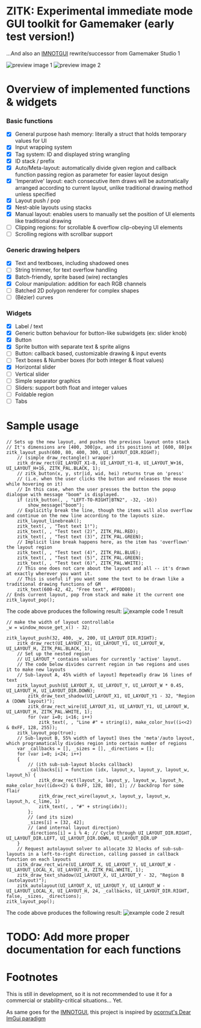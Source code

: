 # ZITK: Experimental immediate mode GUI toolkit for Gamemaker (early test version!)
...And also an [IMNOTGUI](https://github.com/TandyRum1024/sincerly-imnotgui-gml) rewrite/successor from Gamemaker Studio 1

![preview image 1](doc\zi_gitpreview_2.png)
![preview image 2](doc\zi_gitpreview_1.gif)

# Overview of implemented functions & widgets

### Basic functions
- [x] General purpose hash memory: literally a struct that holds temporary values for UI
- [x] Input wrapping system
- [x] Tag system: ID and displayed string wrangling
- [x] ID stack / prefix
- [x] Auto/Meta-layout: automatically divide given region and callback function passing region as parameter for easier layout design
- [x] 'Imperative' layout: each consecutive item draws will be automatically arranged according to current layout, unlike traditional drawing method unless specified
- [x] Layout push / pop
- [x] Nest-able layouts using stacks
- [x] Manual layout: enables users to manually set the position of UI elements like traditional drawing
- [ ] Clipping regions: for scrollable & overflow clip-obeying UI elements
- [ ] Scrolling regions with scrollbar support
### Generic drawing helpers
- [x] Text and textboxes, including shadowed ones
- [ ] String trimmer, for text overflow handling
- [x] Batch-friendly, sprite based (wire) rectangles
- [x] Colour manipulation: addition for each RGB channels
- [ ] Batched 2D polygon renderer for complex shapes
- [ ] (Bézier) curves
### Widgets
- [x] Label / text
- [x] Generic button behaviour for button-like subwidgets (ex: slider knob)
- [x] Button
- [x] Sprite button with separate text & sprite aligns
- [ ] Button: callback based, customizable drawing & input events
- [ ] Text boxes & Number boxes (for both integer & float values)
- [x] Horizontal slider
- [ ] Vertical slider
- [ ] Simple separator graphics
- [ ] Sliders: support both float and integer values
- [ ] Foldable region
- [ ] Tabs

# Sample usage
```gml
// Sets up the new layout, and pushes the previous layout onto stack
// It's dimensions are [400, 300]px, and its positions at [600, 80]px
zitk_layout_push(600, 80, 400, 300, UI_LAYOUT_DIR.RIGHT);
	// (simple draw_rectangle() wrapper)
	zitk_draw_rect(UI_LAYOUT_X1-8, UI_LAYOUT_Y1-8, UI_LAYOUT_W+16, UI_LAYOUT_H+16, ZITK_PAL.BLACK, 1);
	// zitk_button(x, y, str|id, wid, hei) returns true on 'press'
	// (i.e. when the user clicks the button and releases the mouse while hovering on it)
    // In this case, when the user presses the button the popup dialogue with message "boom" is displayed.
	if (zitk_button(, , "LEFT-TO-RIGHT|BTN2", -32, -16))
		show_message("boom");
	// Explicitly break the line, though the items will also overflow and continue on the new line according to the layouts size.
	zitk_layout_linebreak();
	zitk_text(, , "Test text 1!");
	zitk_text(, , "Test text (2)", ZITK_PAL.RED);
	zitk_text(, , "Test text (3)", ZITK_PAL.GREEN);
	// Implicit line break happens here, as the item has 'overflown' the layout region
	zitk_text(, , "Test text (4)", ZITK_PAL.BLUE);
	zitk_text(, , "Test text (5)", ZITK_PAL.GREEN);
	zitk_text(, , "Test text (6)", ZITK_PAL.WHITE);
	// This one does not care about the layout and all -- it's drawn at exactly wherever you want it.
    // This is useful if you want some the text to be drawn like a traditional drawing functions of GM
	zitk_text(600-42, 42, "Free text", #FFDD00);
// Ends current layout, pop from stack and make it the current one
zitk_layout_pop();
```

The code above produces the following result:
![example code 1 result](doc\zi_doc_example_1.png)

```gml
// make the width of layout controllable
_w = window_mouse_get_x() - 32;

zitk_layout_push(32, 400, _w, 200, UI_LAYOUT_DIR.RIGHT);
	zitk_draw_rect(UI_LAYOUT_X1, UI_LAYOUT_Y1, UI_LAYOUT_W, UI_LAYOUT_H, ZITK_PAL.BLACK, 1);
	// Set up the nested region
	// UI_LAYOUT_* contains values for currently 'active' layout.
	// The code below divides current region in two regions and uses it to make new layouts
	// Sub-layout A, 45% width of layout] Repeteadly draw 16 lines of text
	zitk_layout_push(UI_LAYOUT_X, UI_LAYOUT_Y, UI_LAYOUT_W * 0.45, UI_LAYOUT_H, UI_LAYOUT_DIR.DOWN);
		zitk_draw_text_shadow(UI_LAYOUT_X1, UI_LAYOUT_Y1 - 32, "Region A (DOWN layout)");
		zitk_draw_rect_wire(UI_LAYOUT_X1, UI_LAYOUT_Y1, UI_LAYOUT_W, UI_LAYOUT_H, ZITK_PAL.WHITE, 1);
		for (var i=0; i<16; i++)
			zitk_text(, , "Line #" + string(i), make_color_hsv((i<<2) & 0xFF, 128, 255));
	zitk_layout_pop(true);
	// Sub-layout B, 55% width of layout] Uses the 'meta'/auto layout, which programatically divides region into certain number of regions
	var _callbacks = [], _sizes = [], _directions = [];
	for (var i=0; i<24; i++)
	{
		// (ith sub-sub-layout blocks callback)
		_callbacks[i] = function (idx, layout_x, layout_y, layout_w, layout_h) {
			zitk_draw_rect(layout_x, layout_y, layout_w, layout_h, make_color_hsv((idx<<2) & 0xFF, 128, 80), 1); // backdrop for some flair
			zitk_draw_rect_wire(layout_x, layout_y, layout_w, layout_h, c_lime, 1)
			zitk_text(, , "#" + string(idx));
		};
		// (and its size)
		_sizes[i] = [32, 42];
		// (and internal layout direction)
		_directions[i] = i % 4; // Cycle through UI_LAYOUT_DIR.RIGHT, UI_LAYOUT_DIR.LEFT, UI_LAYOUT_DIR.DOWN, UI_LAYOUT_DIR.UP
	}
	// Request autolayout solver to allocate 32 blocks of sub-sub-layouts in a left-to-right direction, calling passed in callback function on each layouts
	zitk_draw_rect_wire(UI_LAYOUT_X, UI_LAYOUT_Y, UI_LAYOUT_W - UI_LAYOUT_LOCAL_X, UI_LAYOUT_H, ZITK_PAL.WHITE, 1);
	zitk_draw_text_shadow(UI_LAYOUT_X, UI_LAYOUT_Y - 32, "Region B (autolayout)");
	zitk_autolayout(UI_LAYOUT_X, UI_LAYOUT_Y, UI_LAYOUT_W - UI_LAYOUT_LOCAL_X, UI_LAYOUT_H, 24, _callbacks, UI_LAYOUT_DIR.RIGHT, false, _sizes, _directions);
zitk_layout_pop();
```

The code above produces the following result:
![example code 2 result](doc\zi_doc_example_2.gif)

# TODO: Add more proper documentation for each functions

# Footnotes
This is still in development, so it is not recommended to use it for a commercial or stability-critical situations... Yet.

As same goes for the [IMNOTGUI](https://github.com/TandyRum1024/sincerly-imnotgui-gml), this project is inspired by [ocornut's Dear ImGui paradigm](https://github.com/ocornut/imgui)
